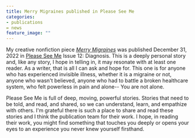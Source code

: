 ```yaml
---
title: Merry Migraines published in Please See Me
categories:
- publications
= news
feature_image: ""
---
```


My creative nonfiction piece [_Merry Migraines_](https://pleaseseeme.com/issue-12-diagnosis/nonfiction/merry-migraines-psm-12-cnf-erin-darrow/) was published December 31, 2022 in [Please See Me](https://pleaseseeme.com/) Issue 12: Diagnosis. This is a deeply personal story and, like any story, I hope in telling in, it may resonate with at least one reader. As a writer, that is all I can ask and hope for. This one is for anyone who has experienced invisible illness, whether it is a migraine or not, anyone who wasn't believed, anyone who had to battle a broken healthcare system, who felt powerless in pain and alone-- You are not alone.

Please See Me is full of deep, moving, powerful stories. Stories that need to be told, and read, and shared, so we can understand, learn, and empathize with others. I'm grateful there is such a place to share and read these stories and I think the publication team for their work. I hope, in reading their work, you might find something that touches you deeply or opens your eyes to an experience you never knew yourself firsthand.